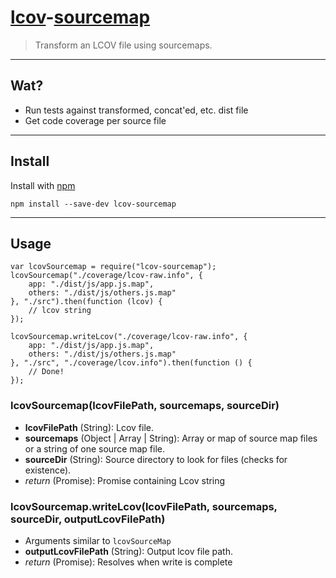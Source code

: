 # [lcov](http://ltp.sourceforge.net/coverage/lcov/geninfo.1.php)-[sourcemap](https://github.com/mozilla/source-map/)

> Transform an LCOV file using sourcemaps.

---
## Wat?
* Run tests against transformed, concat'ed, etc. dist file
* Get code coverage per source file

---
## Install
Install with [npm](https://github.com/Tapad/lcov-sourcemap)

```
npm install --save-dev lcov-sourcemap
```

---
## Usage
```
var lcovSourcemap = require("lcov-sourcemap");
lcovSourcemap("./coverage/lcov-raw.info", {
	app: "./dist/js/app.js.map",
	others: "./dist/js/others.js.map"
}, "./src").then(function (lcov) {
    // lcov string
});

lcovSourcemap.writeLcov("./coverage/lcov-raw.info", {
	app: "./dist/js/app.js.map",
	others: "./dist/js/others.js.map"
}, "./src", "./coverage/lcov.info").then(function () {
    // Done!
});
```
### lcovSourcemap(lcovFilePath, sourcemaps, sourceDir)
* **lcovFilePath** (String): Lcov file.
* **sourcemaps** (Object | Array | String): Array or map of source map files or a string of one source map file.
* **sourceDir** (String): Source directory to look for files (checks for existence).
* _return_ (Promise): Promise containing Lcov string

### lcovSourcemap.writeLcov(lcovFilePath, sourcemaps, sourceDir, outputLcovFilePath)
* Arguments similar to `lcovSourceMap`
* **outputLcovFilePath** (String): Output lcov file path.
* _return_ (Promise): Resolves when write is complete